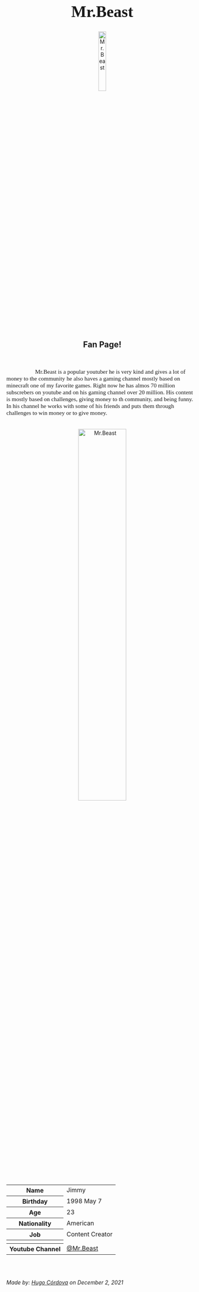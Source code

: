<h1 style="font-family:Brush Script MT; font-size:300%;" align="center" > <b> Mr.Beast </b></h1>

<div align="center">
    <img    src="https://art.pixilart.com/9e632d6c399893c.png"
            title="Mr.Beast"
            width="20%"
            height="20%" 
            />
</div>

<h2 align="center" > Fan Page!</h2>

<br>

<p style = "text-indent: 2cm; font-family: Comic Sans MS; font-size:110%">
    Mr.Beast is a popular youtuber he is very kind and gives a lot of money to the community he also haves a gaming channel mostly based on minecraft one of my favorite games. Right now he has almos 70 million subscrebers on youtube and on his gaming channel over 20 million. His content is mostly based on challenges, giving money to th community, and being funny. In his channel he works with some of his friends and puts them through challenges to win money or to give money.
</p>

<br>

<div align="center">
    <img    src="https://static1.gamerantimages.com/wordpress/wp-content/uploads/2020/04/mr-beast.jpg"
            title="Mr.Beast"
            width="50%"
            height="50%" 
            />
</div>

<br>


<table>
    <tr>
        <th>Name</th>
        <td>Jimmy</td>
    </tr>
    <tr>
        <th>Birthday</th>
        <td>1998 May 7</td>
    </tr>
    <tr>
        <th>Age</th>
        <td>23</td>
    </tr>
        <tr>
        <th>Nationality</th>
        <td>American</td>
    </tr>
    <tr>
        <th>Job</th>
        <td>Content Creator</td>
    </tr>
    <tr>
        <th></th>
        <td></td>
    </tr>
    <tr>
        <th>Youtube Channel</th>
        <td><a href="https://www.youtube.com/c/MrBeast6000">@Mr.Beast</a></td>
    </tr>
</table>


<br><br>

<p>
    <i>Made by: <u>Hugo Córdova</u> on December 2, 2021</i>
</p>
